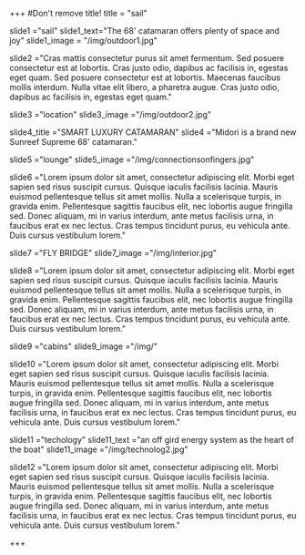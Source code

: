 +++
#Don't remove title!
title = "sail"

slide1 ="sail"
slide1_text="The 68' catamaran offers plenty of space and joy"
slide1_image = "/img/outdoor1.jpg"

slide2 ="Cras mattis consectetur purus sit amet fermentum. Sed posuere consectetur est at lobortis. Cras justo odio, dapibus ac facilisis in, egestas eget quam. Sed posuere consectetur est at lobortis. Maecenas faucibus mollis interdum. Nulla vitae elit libero, a pharetra augue. Cras justo odio, dapibus ac facilisis in, egestas eget quam."

slide3 ="location"
slide3_image ="/img/outdoor2.jpg"

slide4_title ="SMART LUXURY CATAMARAN"
slide4 ="Midori is a brand new Sunreef Supreme 68' catamaran."

slide5 ="lounge"
slide5_image ="/img/connectionsonfingers.jpg"


slide6 ="Lorem ipsum dolor sit amet, consectetur adipiscing elit. Morbi eget sapien sed risus suscipit cursus. Quisque iaculis facilisis lacinia. Mauris euismod pellentesque tellus sit amet mollis. Nulla a scelerisque turpis, in gravida enim. Pellentesque sagittis faucibus elit, nec lobortis augue fringilla sed. Donec aliquam, mi in varius interdum, ante metus facilisis urna, in faucibus erat ex nec lectus. Cras tempus tincidunt purus, eu vehicula ante. Duis cursus vestibulum lorem."

slide7 ="FLY BRIDGE"
slide7_image ="/img/interior.jpg"

slide8 ="Lorem ipsum dolor sit amet, consectetur adipiscing elit. Morbi eget sapien sed risus suscipit cursus. Quisque iaculis facilisis lacinia. Mauris euismod pellentesque tellus sit amet mollis. Nulla a scelerisque turpis, in gravida enim. Pellentesque sagittis faucibus elit, nec lobortis augue fringilla sed. Donec aliquam, mi in varius interdum, ante metus facilisis urna, in faucibus erat ex nec lectus. Cras tempus tincidunt purus, eu vehicula ante. Duis cursus vestibulum lorem."

slide9 ="cabins"
slide9_image ="/img/"

slide10 ="Lorem ipsum dolor sit amet, consectetur adipiscing elit. Morbi eget sapien sed risus suscipit cursus. Quisque iaculis facilisis lacinia. Mauris euismod pellentesque tellus sit amet mollis. Nulla a scelerisque turpis, in gravida enim. Pellentesque sagittis faucibus elit, nec lobortis augue fringilla sed. Donec aliquam, mi in varius interdum, ante metus facilisis urna, in faucibus erat ex nec lectus. Cras tempus tincidunt purus, eu vehicula ante. Duis cursus vestibulum lorem."

slide11 ="techology"
slide11_text ="an off gird  energy system as the heart of the boat"
slide11_image ="/img/technolog2.jpg"

slide12 ="Lorem ipsum dolor sit amet, consectetur adipiscing elit. Morbi eget sapien sed risus suscipit cursus. Quisque iaculis facilisis lacinia. Mauris euismod pellentesque tellus sit amet mollis. Nulla a scelerisque turpis, in gravida enim. Pellentesque sagittis faucibus elit, nec lobortis augue fringilla sed. Donec aliquam, mi in varius interdum, ante metus facilisis urna, in faucibus erat ex nec lectus. Cras tempus tincidunt purus, eu vehicula ante. Duis cursus vestibulum lorem."



+++
